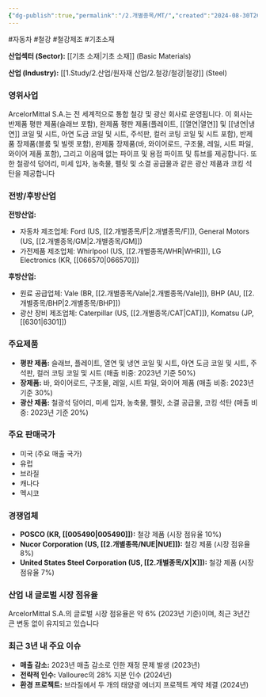```yaml
---
{"dg-publish":true,"permalink":"/2.개별종목/MT/","created":"2024-08-30T20:59:29.384+09:00","updated":"2025-06-03T20:06:00.246+09:00"}
---
```


#자동차 #철강 #철강제조 #기초소재

**산업섹터 (Sector):** [[기초 소재\|기초 소재]] (Basic Materials)  

**산업 (Industry):** [[1.Study/2.산업/원자재 산업/2.철강/철강\|철강]] (Steel)

### 영위사업

ArcelorMittal S.A.는 전 세계적으로 통합 철강 및 광산 회사로 운영됩니다. 이 회사는 반제품 평판 제품(슬래브 포함), 완제품 평판 제품(플레이트, [[열연\|열연]] 및 [[냉연\|냉연]] 코일 및 시트, 아연 도금 코일 및 시트, 주석판, 컬러 코팅 코일 및 시트 포함), 반제품 장제품(블룸 및 빌렛 포함), 완제품 장제품(바, 와이어로드, 구조물, 레일, 시트 파일, 와이어 제품 포함), 그리고 이음매 없는 파이프 및 용접 파이프 및 튜브를 제공합니다. 또한 철광석 덩어리, 미세 입자, 농축물, 펠릿 및 소결 공급물과 같은 광산 제품과 코킹 석탄을 제공합니다

### 전방/후방산업

**전방산업:**

- 자동차 제조업체: Ford (US, [[2.개별종목/F\|2.개별종목/F]]), General Motors (US, [[2.개별종목/GM\|2.개별종목/GM]])
- 가전제품 제조업체: Whirlpool (US, [[2.개별종목/WHR\|WHR]]), LG Electronics (KR, [[066570\|066570]])

**후방산업:**

- 원료 공급업체: Vale (BR, [[2.개별종목/Vale\|2.개별종목/Vale]]), BHP (AU, [[2.개별종목/BHP\|2.개별종목/BHP]])
- 광산 장비 제조업체: Caterpillar (US, [[2.개별종목/CAT\|CAT]]), Komatsu (JP, [[6301\|6301]])

### 주요제품

- **평판 제품:** 슬래브, 플레이트, 열연 및 냉연 코일 및 시트, 아연 도금 코일 및 시트, 주석판, 컬러 코팅 코일 및 시트 (매출 비중: 2023년 기준 50%)
- **장제품:** 바, 와이어로드, 구조물, 레일, 시트 파일, 와이어 제품 (매출 비중: 2023년 기준 30%)
- **광산 제품:** 철광석 덩어리, 미세 입자, 농축물, 펠릿, 소결 공급물, 코킹 석탄 (매출 비중: 2023년 기준 20%)

### 주요 판매국가

- 미국 (주요 매출 국가)
- 유럽
- 브라질
- 캐나다
- 멕시코

### 경쟁업체

- **POSCO (KR, [[005490\|005490]]):** 철강 제품 (시장 점유율 10%)
- **Nucor Corporation (US, [[2.개별종목/NUE\|NUE]]):** 철강 제품 (시장 점유율 8%)
- **United States Steel Corporation (US, [[2.개별종목/X\|X]]):** 철강 제품 (시장 점유율 7%)

### 산업 내 글로벌 시장 점유율

ArcelorMittal S.A.의 글로벌 시장 점유율은 약 6% (2023년 기준)이며, 최근 3년간 큰 변동 없이 유지되고 있습니다

### 최근 3년 내 주요 이슈

- **매출 감소:** 2023년 매출 감소로 인한 재정 문제 발생 (2023년)
- **전략적 인수:** Vallourec의 28% 지분 인수 (2024년)
- **환경 프로젝트:** 브라질에서 두 개의 태양광 에너지 프로젝트 계약 체결 (2024년)